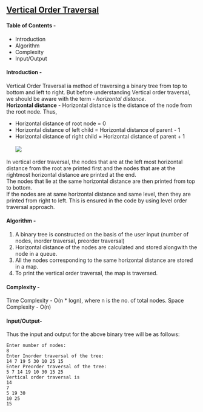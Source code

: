 ## [Vertical Order Traversal](T-Tree\T-TreeTraversals\verticalTraversal.cpp)

#### **Table of Contents -**

- Introduction
- Algorithm
- Complexity
- Input/Output

#### **Introduction -**

Vertical Order Traversal ia method of traversing a binary tree from top to bottom and left to right.
But before understanding Vertical order traversal, we should be aware with the term - _horizontal distance_.<br>
**Horizontal distance** - Horizontal distance is the distance of the node from the root node. Thus,

- Horizontal distance of root node = 0
- Horizontal distance of left child = Horizontal distance of parent - 1
- Horizontal distance of right child = Horizontal distance of parent + 1
  <br></br>
  <img src = "https://i.imgur.com/I7g4VHa.png"/>

In vertical order traversal, the nodes that are at the left most horizontal distance from the root are printed first and the nodes that are at the rightmost horizontal distance are printed at the end. <br> The nodes that lie at the same horizontal distance are then printed from top to bottom. <br> If the nodes are at same horizontal distance and same level, then they are printed from right to left. This is ensured in the code by using level order traversal approach. <br>

#### **Algorithm -**

1. A binary tree is constructed on the basis of the user input (number of nodes, inorder traversal, preorder traversal)<br>
2. Horizontal distance of the nodes are calculated and stored alongwith the node in a queue.<br>
3. All the nodes corresponding to the same horizontal distance are stored in a map.<br>
4. To print the vertical order traversal, the map is traversed.

#### **Complexity -**

Time Complexity - O(n \* logn), where n is the no. of total nodes.
Space Complexity - O(n)

#### **Input/Output-**

Thus the input and output for the above binary tree will be as follows: <br>

```
Enter number of nodes:
8
Enter Inorder traversal of the tree:
14 7 19 5 30 10 25 15
Enter Preorder traversal of the tree:
5 7 14 19 10 30 15 25
Vertical order traversal is
14
7
5 19 30
10 25
15
```
